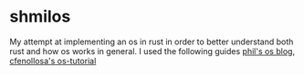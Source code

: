 # shmilos
My attempt at implementing an os in rust in order to better understand both rust and how os works in general. 
I used the following guides [phil's os blog](https://os.phil-opp.com/), [cfenollosa's os-tutorial](https://github.com/cfenollosa/os-tutorial)
